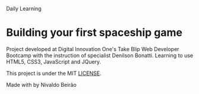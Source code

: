 Daily Learning

# Building your first spaceship game #

Project developed at Digital Innovation One's Take Blip Web Developer Bootcamp with the instruction of specialist Denilson Bonatti. Learning to use HTML5, CSS3, JavaScript and JQuery.

This project is under the MIT [LICENSE](./LICENSE).

Made with by Nivaldo Beirão
